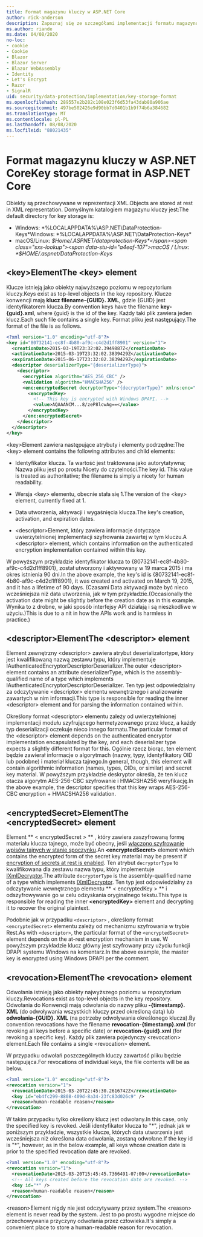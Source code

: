 ```yaml
---
title: Format magazynu kluczy w ASP.NET Core
author: rick-anderson
description: Zapoznaj się ze szczegółami implementacji formatu magazynu kluczy ASP.NET Core ochrony danych.
ms.author: riande
ms.date: 04/08/2020
no-loc:
- cookie
- Cookie
- Blazor
- Blazor Server
- Blazor WebAssembly
- Identity
- Let's Encrypt
- Razor
- SignalR
uid: security/data-protection/implementation/key-storage-format
ms.openlocfilehash: 289557e2b282c108e023f6d53fa43dab80a906ae
ms.sourcegitcommit: 497be502426e9d90bb7d0401b1b9f74b6a384682
ms.translationtype: MT
ms.contentlocale: pl-PL
ms.lasthandoff: 08/08/2020
ms.locfileid: "88021435"
---
```

# <a name="key-storage-format-in-aspnet-core"></a><span data-ttu-id="a4eaf-103">Format magazynu kluczy w ASP.NET Core</span><span class="sxs-lookup"><span data-stu-id="a4eaf-103">Key storage format in ASP.NET Core</span></span>

<a name="data-protection-implementation-key-storage-format"></a>

<span data-ttu-id="a4eaf-104">Obiekty są przechowywane w reprezentacji XML.</span><span class="sxs-lookup"><span data-stu-id="a4eaf-104">Objects are stored at rest in XML representation.</span></span> <span data-ttu-id="a4eaf-105">Domyślnym katalogiem magazynu kluczy jest:</span><span class="sxs-lookup"><span data-stu-id="a4eaf-105">The default directory for key storage is:</span></span>

* <span data-ttu-id="a4eaf-106">Windows: \*%LOCALAPPDATA%\ASP.NET\DataProtection-Keys\*</span><span class="sxs-lookup"><span data-stu-id="a4eaf-106">Windows: \*%LOCALAPPDATA%\ASP.NET\DataProtection-Keys\*</span></span>
* <span data-ttu-id="a4eaf-107">macOS/Linux: *$Home/.ASPNET/dataprotection-Keys*</span><span class="sxs-lookup"><span data-stu-id="a4eaf-107">macOS / Linux: *$HOME/.aspnet/DataProtection-Keys*</span></span>

## <a name="the-key-element"></a><span data-ttu-id="a4eaf-108">\<key>Element</span><span class="sxs-lookup"><span data-stu-id="a4eaf-108">The \<key> element</span></span>

<span data-ttu-id="a4eaf-109">Klucze istnieją jako obiekty najwyższego poziomu w repozytorium kluczy.</span><span class="sxs-lookup"><span data-stu-id="a4eaf-109">Keys exist as top-level objects in the key repository.</span></span> <span data-ttu-id="a4eaf-110">Klucze konwencji mają **klucz filename-{GUID}. XML**, gdzie {GUID} jest identyfikatorem klucza.</span><span class="sxs-lookup"><span data-stu-id="a4eaf-110">By convention keys have the filename **key-{guid}.xml**, where {guid} is the id of the key.</span></span> <span data-ttu-id="a4eaf-111">Każdy taki plik zawiera jeden klucz.</span><span class="sxs-lookup"><span data-stu-id="a4eaf-111">Each such file contains a single key.</span></span> <span data-ttu-id="a4eaf-112">Format pliku jest następujący.</span><span class="sxs-lookup"><span data-stu-id="a4eaf-112">The format of the file is as follows.</span></span>

```xml
<?xml version="1.0" encoding="utf-8"?>
<key id="80732141-ec8f-4b80-af9c-c4d2d1ff8901" version="1">
  <creationDate>2015-03-19T23:32:02.3949887Z</creationDate>
  <activationDate>2015-03-19T23:32:02.3839429Z</activationDate>
  <expirationDate>2015-06-17T23:32:02.3839429Z</expirationDate>
  <descriptor deserializerType="{deserializerType}">
    <descriptor>
      <encryption algorithm="AES_256_CBC" />
      <validation algorithm="HMACSHA256" />
      <enc:encryptedSecret decryptorType="{decryptorType}" xmlns:enc="...">
        <encryptedKey>
          <!-- This key is encrypted with Windows DPAPI. -->
          <value>AQAAANCM...8/zeP8lcwAg==</value>
        </encryptedKey>
      </enc:encryptedSecret>
    </descriptor>
  </descriptor>
</key>
```

<span data-ttu-id="a4eaf-113">\<key>Element zawiera następujące atrybuty i elementy podrzędne:</span><span class="sxs-lookup"><span data-stu-id="a4eaf-113">The \<key> element contains the following attributes and child elements:</span></span>

* <span data-ttu-id="a4eaf-114">Identyfikator klucza. Ta wartość jest traktowana jako autorytatywna; Nazwa pliku jest po prostu Nicety do czytelności.</span><span class="sxs-lookup"><span data-stu-id="a4eaf-114">The key id. This value is treated as authoritative; the filename is simply a nicety for human readability.</span></span>

* <span data-ttu-id="a4eaf-115">Wersja \<key> elementu, obecnie stała się 1.</span><span class="sxs-lookup"><span data-stu-id="a4eaf-115">The version of the \<key> element, currently fixed at 1.</span></span>

* <span data-ttu-id="a4eaf-116">Data utworzenia, aktywacji i wygaśnięcia klucza.</span><span class="sxs-lookup"><span data-stu-id="a4eaf-116">The key's creation, activation, and expiration dates.</span></span>

* <span data-ttu-id="a4eaf-117">\<descriptor>Element, który zawiera informacje dotyczące uwierzytelnionej implementacji szyfrowania zawartej w tym kluczu.</span><span class="sxs-lookup"><span data-stu-id="a4eaf-117">A \<descriptor> element, which contains information on the authenticated encryption implementation contained within this key.</span></span>

<span data-ttu-id="a4eaf-118">W powyższym przykładzie identyfikator klucza to {80732141-ec8f-4b80-af9c-c4d2d1ff8901}, został utworzony i aktywowany w 19 marca 2015 i ma okres istnienia 90 dni.</span><span class="sxs-lookup"><span data-stu-id="a4eaf-118">In the above example, the key's id is {80732141-ec8f-4b80-af9c-c4d2d1ff8901}, it was created and activated on March 19, 2015, and it has a lifetime of 90 days.</span></span> <span data-ttu-id="a4eaf-119">(Czasami Data aktywacji może być nieco wcześniejsza niż data utworzenia, jak w tym przykładzie.</span><span class="sxs-lookup"><span data-stu-id="a4eaf-119">(Occasionally the activation date might be slightly before the creation date as in this example.</span></span> <span data-ttu-id="a4eaf-120">Wynika to z drobne, w jaki sposób interfejsy API działają i są nieszkodliwe w użyciu.)</span><span class="sxs-lookup"><span data-stu-id="a4eaf-120">This is due to a nit in how the APIs work and is harmless in practice.)</span></span>

## <a name="the-descriptor-element"></a><span data-ttu-id="a4eaf-121">\<descriptor>Element</span><span class="sxs-lookup"><span data-stu-id="a4eaf-121">The \<descriptor> element</span></span>

<span data-ttu-id="a4eaf-122">Element zewnętrzny \<descriptor> zawiera atrybut deserializatortype, który jest kwalifikowaną nazwą zestawu typu, który implementuje IAuthenticatedEncryptorDescriptorDeserializer.</span><span class="sxs-lookup"><span data-stu-id="a4eaf-122">The outer \<descriptor> element contains an attribute deserializerType, which is the assembly-qualified name of a type which implements IAuthenticatedEncryptorDescriptorDeserializer.</span></span> <span data-ttu-id="a4eaf-123">Ten typ jest odpowiedzialny za odczytywanie \<descriptor> elementu wewnętrznego i analizowanie zawartych w nim informacji.</span><span class="sxs-lookup"><span data-stu-id="a4eaf-123">This type is responsible for reading the inner \<descriptor> element and for parsing the information contained within.</span></span>

<span data-ttu-id="a4eaf-124">Określony format \<descriptor> elementu zależy od uwierzytelnionej implementacji modułu szyfrującego hermetyzowanego przez klucz, a każdy typ deserializacji oczekuje nieco innego formatu.</span><span class="sxs-lookup"><span data-stu-id="a4eaf-124">The particular format of the \<descriptor> element depends on the authenticated encryptor implementation encapsulated by the key, and each deserializer type expects a slightly different format for this.</span></span> <span data-ttu-id="a4eaf-125">Ogólnie rzecz biorąc, ten element będzie zawierał informacje o algorytmach (nazwy, typy, identyfikatory OID lub podobne) i materiał klucza tajnego.</span><span class="sxs-lookup"><span data-stu-id="a4eaf-125">In general, though, this element will contain algorithmic information (names, types, OIDs, or similar) and secret key material.</span></span> <span data-ttu-id="a4eaf-126">W powyższym przykładzie deskryptor określa, że ten klucz otacza algorytm AES-256-CBC szyfrowanie i HMACSHA256 weryfikację.</span><span class="sxs-lookup"><span data-stu-id="a4eaf-126">In the above example, the descriptor specifies that this key wraps AES-256-CBC encryption + HMACSHA256 validation.</span></span>

## <a name="the-encryptedsecret-element"></a><span data-ttu-id="a4eaf-127">\<encryptedSecret>Element</span><span class="sxs-lookup"><span data-stu-id="a4eaf-127">The \<encryptedSecret> element</span></span>

<span data-ttu-id="a4eaf-128">Element \*\* &lt; encryptedSecret &gt; \*\* , który zawiera zaszyfrowaną formę materiału klucza tajnego, może być obecny, jeśli [włączono szyfrowanie wpisów tajnych w stanie spoczynku](xref:security/data-protection/implementation/key-encryption-at-rest).</span><span class="sxs-lookup"><span data-stu-id="a4eaf-128">An **&lt;encryptedSecret&gt;** element which contains the encrypted form of the secret key material may be present if [encryption of secrets at rest is enabled](xref:security/data-protection/implementation/key-encryption-at-rest).</span></span> <span data-ttu-id="a4eaf-129">Ten atrybut `decryptorType` to kwalifikowana dla zestawu nazwa typu, który implementuje [IXmlDecryptor](/dotnet/api/microsoft.aspnetcore.dataprotection.xmlencryption.ixmldecryptor).</span><span class="sxs-lookup"><span data-stu-id="a4eaf-129">The attribute `decryptorType` is the assembly-qualified name of a type which implements [IXmlDecryptor](/dotnet/api/microsoft.aspnetcore.dataprotection.xmlencryption.ixmldecryptor).</span></span> <span data-ttu-id="a4eaf-130">Ten typ jest odpowiedzialny za odczytywanie wewnętrznego elementu \*\* &lt; encryptedKey &gt; \*\* i odszyfrowywanie go w celu odzyskania oryginalnego tekstu.</span><span class="sxs-lookup"><span data-stu-id="a4eaf-130">This type is responsible for reading the inner **&lt;encryptedKey&gt;** element and decrypting it to recover the original plaintext.</span></span>

<span data-ttu-id="a4eaf-131">Podobnie jak w przypadku `<descriptor>` , określony format `<encryptedSecret>` elementu zależy od mechanizmu szyfrowania w trybie Rest.</span><span class="sxs-lookup"><span data-stu-id="a4eaf-131">As with `<descriptor>`, the particular format of the `<encryptedSecret>` element depends on the at-rest encryption mechanism in use.</span></span> <span data-ttu-id="a4eaf-132">W powyższym przykładzie klucz główny jest szyfrowany przy użyciu funkcji DPAPI systemu Windows na komentarz.</span><span class="sxs-lookup"><span data-stu-id="a4eaf-132">In the above example, the master key is encrypted using Windows DPAPI per the comment.</span></span>

## <a name="the-revocation-element"></a><span data-ttu-id="a4eaf-133">\<revocation>Element</span><span class="sxs-lookup"><span data-stu-id="a4eaf-133">The \<revocation> element</span></span>

<span data-ttu-id="a4eaf-134">Odwołania istnieją jako obiekty najwyższego poziomu w repozytorium kluczy.</span><span class="sxs-lookup"><span data-stu-id="a4eaf-134">Revocations exist as top-level objects in the key repository.</span></span> <span data-ttu-id="a4eaf-135">Odwołania do Konwencji mają odwołania do nazwy pliku **-{timestamp}. XML** (do odwoływania wszystkich kluczy przed określoną datą) lub **odwołania-{GUID}. XML** (na potrzeby odwoływania określonego klucza).</span><span class="sxs-lookup"><span data-stu-id="a4eaf-135">By convention revocations have the filename **revocation-{timestamp}.xml** (for revoking all keys before a specific date) or **revocation-{guid}.xml** (for revoking a specific key).</span></span> <span data-ttu-id="a4eaf-136">Każdy plik zawiera pojedynczy \<revocation> element.</span><span class="sxs-lookup"><span data-stu-id="a4eaf-136">Each file contains a single \<revocation> element.</span></span>

<span data-ttu-id="a4eaf-137">W przypadku odwołań poszczególnych kluczy zawartość pliku będzie następująca.</span><span class="sxs-lookup"><span data-stu-id="a4eaf-137">For revocations of individual keys, the file contents will be as below.</span></span>

```xml
<?xml version="1.0" encoding="utf-8"?>
<revocation version="1">
  <revocationDate>2015-03-20T22:45:30.2616742Z</revocationDate>
  <key id="eb4fc299-8808-409d-8a34-23fc83d026c9" />
  <reason>human-readable reason</reason>
</revocation>
```

<span data-ttu-id="a4eaf-138">W takim przypadku tylko określony klucz jest odwołany.</span><span class="sxs-lookup"><span data-stu-id="a4eaf-138">In this case, only the specified key is revoked.</span></span> <span data-ttu-id="a4eaf-139">Jeśli identyfikator klucza to "\*", jednak jak w poniższym przykładzie, wszystkie klucze, których data utworzenia jest wcześniejsza niż określona data odwołania, zostaną odwołane.</span><span class="sxs-lookup"><span data-stu-id="a4eaf-139">If the key id is "\*", however, as in the below example, all keys whose creation date is prior to the specified revocation date are revoked.</span></span>

```xml
<?xml version="1.0" encoding="utf-8"?>
<revocation version="1">
  <revocationDate>2015-03-20T15:45:45.7366491-07:00</revocationDate>
  <!-- All keys created before the revocation date are revoked. -->
  <key id="*" />
  <reason>human-readable reason</reason>
</revocation>
```

<span data-ttu-id="a4eaf-140">\<reason>Element nigdy nie jest odczytywany przez system.</span><span class="sxs-lookup"><span data-stu-id="a4eaf-140">The \<reason> element is never read by the system.</span></span> <span data-ttu-id="a4eaf-141">Jest to po prostu wygodne miejsce do przechowywania przyczyny odwołania przez człowieka.</span><span class="sxs-lookup"><span data-stu-id="a4eaf-141">It's simply a convenient place to store a human-readable reason for revocation.</span></span>
